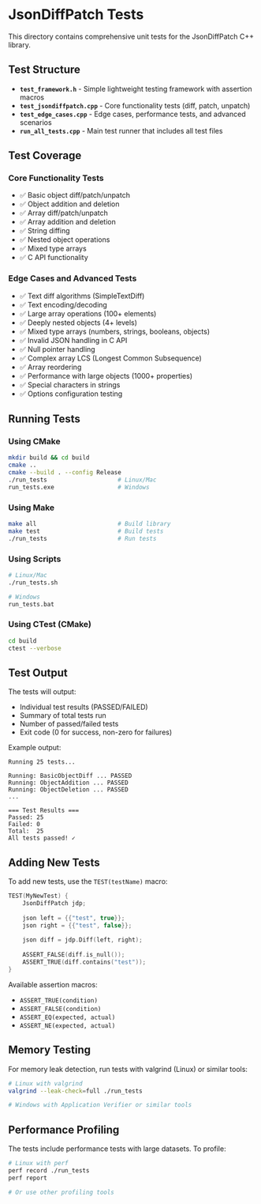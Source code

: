 # JsonDiffPatch Tests

This directory contains comprehensive unit tests for the JsonDiffPatch C++ library.

## Test Structure

- **`test_framework.h`** - Simple lightweight testing framework with assertion macros
- **`test_jsondiffpatch.cpp`** - Core functionality tests (diff, patch, unpatch)
- **`test_edge_cases.cpp`** - Edge cases, performance tests, and advanced scenarios
- **`run_all_tests.cpp`** - Main test runner that includes all test files

## Test Coverage

### Core Functionality Tests
- ✅ Basic object diff/patch/unpatch
- ✅ Object addition and deletion
- ✅ Array diff/patch/unpatch
- ✅ Array addition and deletion
- ✅ String diffing
- ✅ Nested object operations
- ✅ Mixed type arrays
- ✅ C API functionality

### Edge Cases and Advanced Tests
- ✅ Text diff algorithms (SimpleTextDiff)
- ✅ Text encoding/decoding
- ✅ Large array operations (100+ elements)
- ✅ Deeply nested objects (4+ levels)
- ✅ Mixed type arrays (numbers, strings, booleans, objects)
- ✅ Invalid JSON handling in C API
- ✅ Null pointer handling
- ✅ Complex array LCS (Longest Common Subsequence)
- ✅ Array reordering
- ✅ Performance with large objects (1000+ properties)
- ✅ Special characters in strings
- ✅ Options configuration testing

## Running Tests

### Using CMake
```bash
mkdir build && cd build
cmake ..
cmake --build . --config Release
./run_tests                    # Linux/Mac
run_tests.exe                  # Windows
```

### Using Make
```bash
make all                       # Build library
make test                      # Build tests
./run_tests                    # Run tests
```

### Using Scripts
```bash
# Linux/Mac
./run_tests.sh

# Windows
run_tests.bat
```

### Using CTest (CMake)
```bash
cd build
ctest --verbose
```

## Test Output

The tests will output:
- Individual test results (PASSED/FAILED)
- Summary of total tests run
- Number of passed/failed tests
- Exit code (0 for success, non-zero for failures)

Example output:
```
Running 25 tests...

Running: BasicObjectDiff ... PASSED
Running: ObjectAddition ... PASSED
Running: ObjectDeletion ... PASSED
...

=== Test Results ===
Passed: 25
Failed: 0
Total:  25
All tests passed! ✓
```

## Adding New Tests

To add new tests, use the `TEST(testName)` macro:

```cpp
TEST(MyNewTest) {
    JsonDiffPatch jdp;
    
    json left = {{"test", true}};
    json right = {{"test", false}};
    
    json diff = jdp.Diff(left, right);
    
    ASSERT_FALSE(diff.is_null());
    ASSERT_TRUE(diff.contains("test"));
}
```

Available assertion macros:
- `ASSERT_TRUE(condition)`
- `ASSERT_FALSE(condition)`
- `ASSERT_EQ(expected, actual)`
- `ASSERT_NE(expected, actual)`

## Memory Testing

For memory leak detection, run tests with valgrind (Linux) or similar tools:

```bash
# Linux with valgrind
valgrind --leak-check=full ./run_tests

# Windows with Application Verifier or similar tools
```

## Performance Profiling

The tests include performance tests with large datasets. To profile:

```bash
# Linux with perf
perf record ./run_tests
perf report

# Or use other profiling tools
```